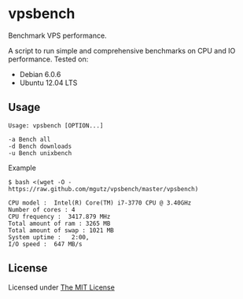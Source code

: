 # vpsbench

Benchmark VPS performance.

A script to run simple and comprehensive benchmarks on CPU and IO performance. Tested on:

* Debian 6.0.6
* Ubuntu 12.04 LTS


## Usage

    Usage: vpsbench [OPTION...]

    -a Bench all
    -d Bench downloads
    -u Bench unixbench


Example

    $ bash <(wget -O - https://raw.github.com/mgutz/vpsbench/master/vpsbench)

    CPU model :  Intel(R) Core(TM) i7-3770 CPU @ 3.40GHz
    Number of cores : 4
    CPU frequency :  3417.879 MHz
    Total amount of ram : 3265 MB
    Total amount of swap : 1021 MB
    System uptime :   2:00,
    I/O speed :  647 MB/s


## License

Licensed under [The MIT License](LICENSE)
